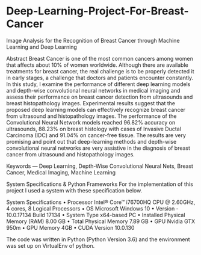 # Deep-Learning-Project-For-Breast-Cancer

Image Analysis for the Recognition of Breast Cancer through Machine Learning and Deep Learning

Abstract
Breast Cancer is one of the most common cancers among women that affects about 10% of women worldwide. 
Although there are available treatments for breast cancer, the real challenge is to be properly detected it in early stages, a challenge that doctors and patients encounter 
constantly. In this study, I examine the performance of different deep learning models and depth-wise convolutional neural networks in medical imaging
and assess their performance on breast cancer detection from ultrasounds and breast histopathology images. 
Experimental results suggest that the proposed deep learning models can effectively recognize breast cancer from ultrasound and histopathology images. 
The performance of the Convolutional Neural Network models reached 96.82% accuracy on ultrasounds, 88.23% on breast histology with cases of Invasive Ductal Carcinoma (IDC)
and 91.04% on cancer-free tissue. The results are very promising and point out that deep-learning methods and 
depth-wise convolutional neural networks are very assistive in the diagnosis of breast cancer from ultrasound and histopathology images. 

Keywords — Deep Learning, Depth-Wise Convolutional Neural Nets, Breast Cancer, Medical Imaging, Machine Learning

System Specifications & Python Frameworks
For the implementation of this project I used a system with these specification below.

System Specifications
•	Processor Intel® Core™  i76700HQ CPU @ 2.60GHz, 4 cores, 8 Logical Processors
•	OS  Microsoft Windows 10 
•	Version - 10.0.17134 Build 17134
•	System Type	x64-based PC
•	Installed Physical Memory (RAM)	8.00 GB
•	Total Physical Memory 7.89 GB
•	GPU Nvidia GTX 950m
•	GPU Memory 4GB
•	CUDA Version 10.0.130

The code was written in Python (Python Version 3.6) and the environment was set up on VirtualEnv of python.













